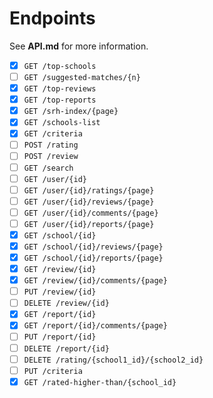 # Endpoints
See **API.md** for more information.

- [x] `GET /top-schools`
- [ ] `GET /suggested-matches/{n}`
- [x] `GET /top-reviews`
- [x] `GET /top-reports`
- [x] `GET /srh-index/{page}`
- [x] `GET /schools-list`
- [x] `GET /criteria`
- [ ] `POST /rating`
- [ ] `POST /review`
- [ ] `GET /search`
- [ ] `GET /user/{id}`
- [ ] `GET /user/{id}/ratings/{page}`
- [ ] `GET /user/{id}/reviews/{page}`
- [ ] `GET /user/{id}/comments/{page}`
- [ ] `GET /user/{id}/reports/{page}`
- [x] `GET /school/{id}`
- [x] `GET /school/{id}/reviews/{page}`
- [x] `GET /school/{id}/reports/{page}`
- [x] `GET /review/{id}`
- [x] `GET /review/{id}/comments/{page}`
- [ ] `PUT /review/{id}`
- [ ] `DELETE /review/{id}`
- [x] `GET /report/{id}`
- [x] `GET /report/{id}/comments/{page}`
- [ ] `PUT /report/{id}`
- [ ] `DELETE /report/{id}`
- [ ] `DELETE /rating/{school1_id}/{school2_id}`
- [ ] `PUT /criteria`
- [x] `GET /rated-higher-than/{school_id}`